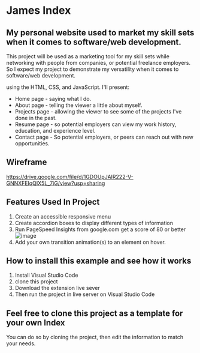 # James Index

## My personal website used to market my skill sets when it comes to software/web development.

 This project will be used as a marketing tool for my skill sets while networking with people from companies, or potential freelance employers. So I expect my project to demonstrate my versatility when it comes to software/web development.

using the HTML, CSS, and JavaScript. I'll present:

* Home page - saying what I do.
* About page - telling the viewer a little about myself.
* Projects page - allowing the viewer to see some of the projects I've done in the past.
* Resume page - so potential employers can view my work history, education, and experience level.
* Contact page - So potential employers, or peers can reach out with new opportunities.

## Wireframe
https://drive.google.com/file/d/1GDOUpJAIR222-V-GNNXFElqQIX5L_7iG/view?usp=sharing

## Features Used In Project
1. Create an accessible responsive menu
2. Create accordion boxes to display different types of information
3. Run PageSpeed Insights from google.com get a score of 80 or better
![image](https://user-images.githubusercontent.com/70355800/228944014-99ea9b88-7411-48a5-b6c9-a637f5ca8e92.png)
4. Add your own transition animation(s) to an element on hover.

## How to install this example and see how it works
1. Install Visual Studio Code 
2. clone this project
3. Download the extension live sever
4. Then run the project in live server on Visual Studio Code

## Feel free to clone this project as a template for your own Index
You can do so by cloning the project, then edit the information to match your needs.


